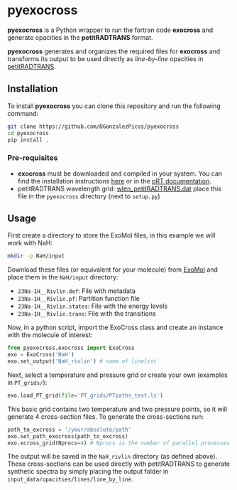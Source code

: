 # pyexocross
**pyexocross** is a Python wrapper to run the fortran code **exocross** and generate opacities in the **petitRADTRANS** format.

 **pyexocross** generates and organizes the required files for **exocross** and transforms its output to be used directly as  _line-by-line_ opacities in [petitRADTRANS](https://petitradtrans.readthedocs.io/en/latest/).

## Installation
To install **pyexocross** you can clone this repository and run the following command:
```bash
git clone https://github.com/DGonzalezPicos/pyexocross
cd pyexocross
pip install .
```
### Pre-requisites
- **exocross** must be downloaded and compiled in your system. You can find the installation instructions [here](https://exocross.readthedocs.io/en/latest/compile.html) or in the [pRT documentation](https://petitradtrans.readthedocs.io/en/latest/content/opa_add.html#preparing-exocross-opacities-for-petitradtrans).
- petitRADTRANS wavelength grid: [wlen_petitRADTRANS.dat](https://keeper.mpdl.mpg.de/f/357e92d4e0bb4aca9039/?dl=1)
    place this file in the `pyexocross` directory (next to `setup.py`)

## Usage
First create a directory to store the ExoMol files, in this example we will work with NaH:
```bash
mkdir -p NaH/input
```
Download these files (or equivalent for your molecule) from [ExoMol](https://www.exomol.com/data/molecules) and place them in the `NaH/input` directory:
- `23Na-1H__Rivlin.def`: File with metadata
- `23Na-1H__Rivlin.pf`: Partition function file
- `23Na-1H__Rivlin.states`: File with the energy levels
- `23Na-1H__Rivlin.trans`: File with the transitions

Now, in a python script, import the ExoCross class and create an instance with the molecule of interest:
```python
from pyexocross.exocross import ExoCross
exo = ExoCross('NaH')
exo.set_output('NaH_rivlin') # name of linelist
```
Next, select a temperature and pressure grid or create your own (examples in `PT_grids/`):
```python
exo.load_PT_grid(file='PT_grids/PTpaths_test.ls')
```
This basic grid contains two temperature and two pressure points, so it will generate 4 cross-section files. To generate the cross-sections run:
```python
path_to_excross = '/your/absolute/path'
exo.set_path_exocross(path_to_excross)
exo.xcross_grid(Nprocs=4) # Nprocs is the number of parallel processes
```
The output will be saved in the `NaH_rivlin` directory (as defined above). These cross-sections can be used directly with petitRADTRANS to generate synthetic spectra by simply placing the output folder in `input_data/opacities/lines/line_by_line`.

